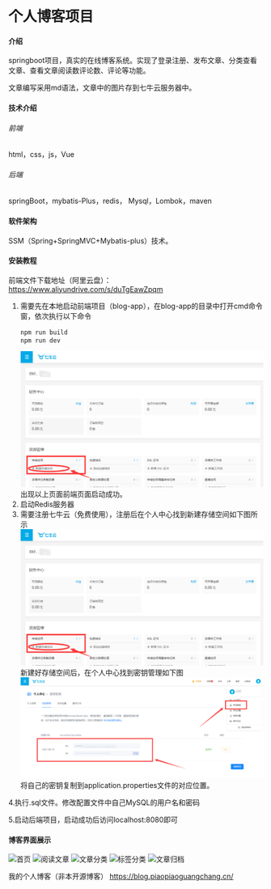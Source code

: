 # 个人博客项目

#### 介绍
springboot项目，真实的在线博客系统。实现了登录注册、发布文章、分类查看文章、查看文章阅读数评论数、评论等功能。

文章编写采用md语法，文章中的图片存到七牛云服务器中。

#### 技术介绍
###### 前端
html，css，js，Vue

###### 后端
springBoot，mybatis-Plus，redis， Mysql，Lombok，maven

#### 软件架构
SSM（Spring+SpringMVC+Mybatis-plus）技术。

#### 安装教程
前端文件下载地址（阿里云盘）：https://www.aliyundrive.com/s/duTgEawZpqm

1.  需要先在本地启动前端项目（blog-app），在blog-app的目录中打开cmd命令窗，依次执行以下命令
    ~~~
    npm run build
    npm run dev
    ~~~
    ![img.png](images/img.png)
    出现以上页面前端页面启动成功。
2.  启动Redis服务器
3.  需要注册七牛云（免费使用），注册后在个人中心找到新建存储空间如下图所示
![img_1.png](images/img_1.png)
    新建好存储空间后，在个人中心找到密钥管理如下图
    ![img_2.png](images/img_2.png)
    将自己的密钥复制到application.properties文件的对应位置。
    
4.执行.sql文件。修改配置文件中自己MySQL的用户名和密码

5.启动后端项目，启动成功后访问localhost:8080即可


#### 博客界面展示
![首页](https://images.gitee.com/uploads/images/2021/0905/211021_dd0b2ebf_8793792.png "屏幕截图.png")
![阅读文章](https://images.gitee.com/uploads/images/2021/0905/211215_eeb4219f_8793792.png "屏幕截图.png")
![文章分类](https://images.gitee.com/uploads/images/2021/0905/211056_6971ef34_8793792.png "屏幕截图.png")
![标签分类](https://images.gitee.com/uploads/images/2021/0905/211116_72cbe501_8793792.png "屏幕截图.png")
![文章归档](https://images.gitee.com/uploads/images/2021/0905/211136_332a31cb_8793792.png "屏幕截图.png")

我的个人博客（非本开源博客）
https://blog.piaopiaoguangchang.cn/


